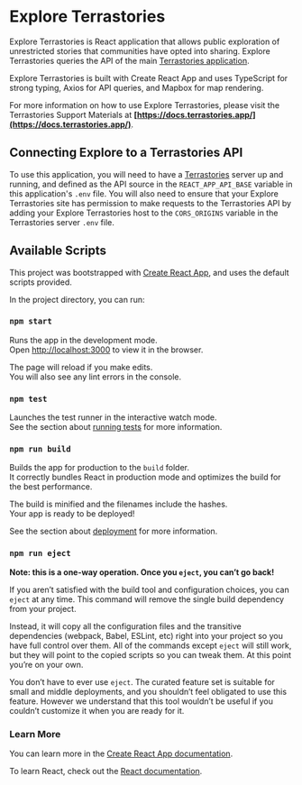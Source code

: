 # Explore Terrastories

Explore Terrastories is React application that allows public exploration of unrestricted stories that communities have opted into sharing. Explore Terrastories queries the API of the main [Terrastories application](https://github.com/terrastories/terrastories).

Explore Terrastories is built with Create React App and uses TypeScript for strong typing,  Axios for API queries, and Mapbox for map rendering.

For more information on how to use Explore Terrastories, please visit the Terrastories Support Materials at **[https://docs.terrastories.app/](https://docs.terrastories.app/)**.


## Connecting Explore to a Terrastories API

To use this application, you will need to have a [Terrastories](https://github.com/terrastories/terrastories) server up and running, 
and defined as the API source in the `REACT_APP_API_BASE` variable in this application's `.env` file. You will also need to ensure 
that your Explore Terrastories site has permission to make requests to the Terrastories API by adding your Explore Terrastories host 
to the `CORS_ORIGINS` variable in the Terrastories server `.env` file.
## Available Scripts

This project was bootstrapped with [Create React App](https://github.com/facebook/create-react-app), and uses the default scripts provided.

In the project directory, you can run:

### `npm start`

Runs the app in the development mode.\
Open [http://localhost:3000](http://localhost:3000) to view it in the browser.

The page will reload if you make edits.\
You will also see any lint errors in the console.

### `npm test`

Launches the test runner in the interactive watch mode.\
See the section about [running tests](https://facebook.github.io/create-react-app/docs/running-tests) for more information.

### `npm run build`

Builds the app for production to the `build` folder.\
It correctly bundles React in production mode and optimizes the build for the best performance.

The build is minified and the filenames include the hashes.\
Your app is ready to be deployed!

See the section about [deployment](https://facebook.github.io/create-react-app/docs/deployment) for more information.

### `npm run eject`

**Note: this is a one-way operation. Once you `eject`, you can’t go back!**

If you aren’t satisfied with the build tool and configuration choices, you can `eject` at any time. This command will remove the 
single build dependency from your project.

Instead, it will copy all the configuration files and the transitive dependencies (webpack, Babel, ESLint, etc) right into your 
project so you have full control over them. All of the commands except `eject` will still work, but they will point to the copied 
scripts so you can tweak them. At this point you’re on your own.

You don’t have to ever use `eject`. The curated feature set is suitable for small and middle deployments, and you shouldn’t feel
obligated to use this feature. However we understand that this tool wouldn’t be useful if you couldn’t customize it when you are 
ready for it.

### Learn More

You can learn more in the [Create React App documentation](https://facebook.github.io/create-react-app/docs/getting-started).

To learn React, check out the [React documentation](https://reactjs.org/).
